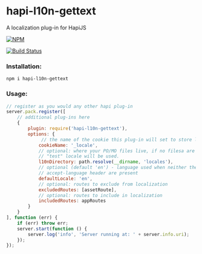 hapi-l10n-gettext
=================
A localization plug-in for HapiJS

[![NPM](https://nodei.co/npm/hapi-l10n-gettext.png)](https://nodei.co/npm/hapi-l10n-gettext/)

[![Build Status](https://travis-ci.org/maxnachlinger/hapi-l10n-gettext.png?branch=master)](https://travis-ci.org/maxnachlinger/hapi-l10n-gettext)

### Installation:
```
npm i hapi-l10n-gettext
```
### Usage:
```javascript
// register as you would any other hapi plug-in
server.pack.register([
	// additional plug-ins here
	{
		plugin: require('hapi-l10n-gettext'),
		options: {
			 // the name of the cookie this plug-in will set to store locale
			cookieName: '_locale',
			// optional: where your PO/MO files live, if no filesa are found, a debugging 
			// "test" locale will be used.
			l10nDirectory: path.resolve(__dirname, 'locales'),
			// optional (default 'en') - language used when neither the cookie nor the 
			// accept-language header are present
			defaultLocale: 'en',
			// optional: routes to exclude from localization
			excludedRoutes: [assetRoute],
			// optional: routes to include in localization
			includedRoutes: appRoutes
		}
	}
], function (err) {
	if (err) throw err;
	server.start(function () {
		server.log('info', 'Server running at: ' + server.info.uri);
	});
});
```

